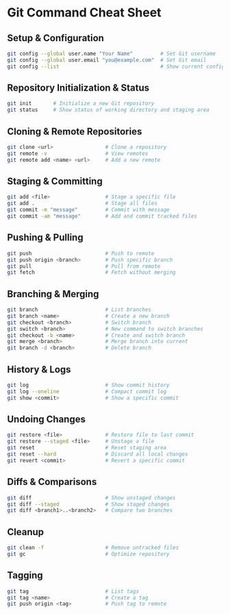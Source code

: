 # Git Command Cheat Sheet

## Setup & Configuration

```bash
git config --global user.name "Your Name"         # Set Git username
git config --global user.email "you@example.com"  # Set Git email
git config --list                                 # Show current configuration
```

## Repository Initialization & Status

```bash
git init       # Initialize a new Git repository
git status     # Show status of working directory and staging area
```

## Cloning & Remote Repositories

```bash
git clone <url>                 # Clone a repository
git remote -v                   # View remotes
git remote add <name> <url>     # Add a new remote
```

## Staging & Committing

```bash
git add <file>                  # Stage a specific file
git add .                       # Stage all files
git commit -m "message"         # Commit with message
git commit -am "message"        # Add and commit tracked files
```

## Pushing & Pulling

```bash
git push                        # Push to remote
git push origin <branch>        # Push specific branch
git pull                        # Pull from remote
git fetch                       # Fetch without merging
```

## Branching & Merging

```bash
git branch                      # List branches
git branch <name>               # Create a new branch
git checkout <branch>           # Switch branch
git switch <branch>             # New command to switch branches
git checkout -b <name>          # Create and switch branch
git merge <branch>              # Merge branch into current
git branch -d <branch>          # Delete branch
```

## History & Logs

```bash
git log                         # Show commit history
git log --oneline               # Compact commit log
git show <commit>               # Show a specific commit
```

## Undoing Changes

```bash
git restore <file>              # Restore file to last commit
git restore --staged <file>     # Unstage a file
git reset                       # Reset staging area
git reset --hard                # Discard all local changes
git revert <commit>             # Revert a specific commit
```

## Diffs & Comparisons

```bash
git diff                        # Show unstaged changes
git diff --staged               # Show staged changes
git diff <branch1>..<branch2>   # Compare two branches
```

## Cleanup

```bash
git clean -f                    # Remove untracked files
git gc                          # Optimize repository
```

## Tagging

```bash
git tag                         # List tags
git tag <name>                  # Create a tag
git push origin <tag>           # Push tag to remote
```
